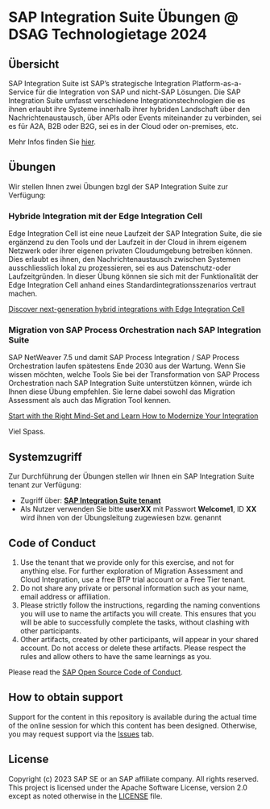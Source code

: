 # SAP Integration Suite Übungen @ DSAG Technologietage 2024

## Übersicht

SAP Integration Suite ist SAP’s strategische Integration Platform-as-a-Service für die Integration von SAP und nicht-SAP Lösungen. Die SAP Integration Suite umfasst verschiedene Integrationstechnologien die es ihnen erlaubt ihre Systeme innerhalb ihrer hybriden Landschaft über den Nachrichtenaustausch, über APIs oder Events miteinander zu verbinden, sei es für A2A, B2B oder B2G, sei es in der Cloud oder on-premises, etc.

Mehr Infos finden Sie [hier](https://help.sap.com/docs/integration-suite/sap-integration-suite/what-is-sap-integration-suite).

## Übungen

Wir stellen Ihnen zwei Übungen bzgl der SAP Integration Suite zur Verfügung:

### Hybride Integration mit der Edge Integration Cell

Edge Integration Cell ist eine neue Laufzeit der SAP Integration Suite, die sie ergänzend zu den Tools und der Laufzeit in der Cloud in ihrem eigenem Netzwerk oder ihrer eigenen privaten Cloudumgebung betreiben können. Dies erlaubt es ihnen, den Nachrichtenaustausch zwischen Systemen ausschliesslich lokal zu prozessieren, sei es aus Datenschutz-oder Laufzeitgründen. In dieser Übung können sie sich mit der Funktionalität der Edge Integration Cell anhand eines Standardintegrationsszenarios vertraut machen.

[Discover next-generation hybrid integrations with Edge Integration Cell](https://github.com/peasantsboot/EdgeIntegrationCellExercise)

### Migration von SAP Process Orchestration nach SAP Integration Suite

SAP NetWeaver 7.5 und damit SAP Process Integration / SAP Process Orchestration laufen spätestens Ende 2030 aus der Wartung. Wenn Sie wissen möchten, welche Tools Sie bei der Transformation von SAP Process Orchestration nach SAP Integration Suite unterstützen können, würde ich Ihnen diese Übung empfehlen. Sie lerne dabei sowohl das Migration Assessment als auch das Migration Tool kennen.

[Start with the Right Mind-Set and Learn How to Modernize Your Integration](https://github.com/peasantsboot/MigrationExercise)

Viel Spass.

## Systemzugriff

Zur Durchführung der Übungen stellen wir Ihnen ein SAP Integration Suite tenant zur Verfügung:

- Zugriff über: [**SAP Integration Suite tenant**](https://cpisuite-europe-03.integrationsuite.cfapps.eu20-001.hana.ondemand.com/shell/home)
- Als Nutzer verwenden Sie bitte **userXX** mit Passwort **Welcome1**, ID **XX** wird ihnen von der Übungsleitung zugewiesen bzw. genannt

<!-- **OR** Link to the Tutorial Navigator for example... 
Start the exercises [here](https://developers.sap.com/tutorials/abap-environment-trial-onboarding.html).
-->

<!--
**IMPORTANT**
Your repo must contain the .reuse and LICENSES folder and the License section below. DO NOT REMOVE the section or folders/files. Also, remove all unused template assets(images, folders, etc) from the exercises folder. 
-->

<!--
## Contributing
Please read the [CONTRIBUTING.md](./CONTRIBUTING.md) to understand the contribution guidelines.
-->

## Code of Conduct
1. Use the tenant that we provide only for this exercise, and not for anything else. For further exploration of Migration Assessment and Cloud Integration, use a free BTP trial account or a Free Tier tenant.
2. Do not share any private or personal information such as your name, email address or affiliation.
3. Please strictly follow the instructions, regarding the naming conventions you will use to name the artifacts you will create. This ensures that you will be able to successfully complete the tasks, without clashing with other participants.
4. Other artifacts, created by other participants, will appear in your shared account. Do not access or delete these artifacts. Please respect the rules and allow others to have the same learnings as you.

Please read the [SAP Open Source Code of Conduct](https://github.com/SAP-samples/.github/blob/main/CODE_OF_CONDUCT.md).

## How to obtain support
Support for the content in this repository is available during the actual time of the online session for which this content has been designed. Otherwise, you may request support via the [Issues](../../issues) tab.

## License
Copyright (c) 2023 SAP SE or an SAP affiliate company. All rights reserved. This project is licensed under the Apache Software License, version 2.0 except as noted otherwise in the [LICENSE](LICENSES/Apache-2.0.txt) file.
